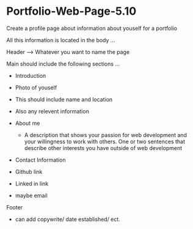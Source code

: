 # Portfolio-Web-Page-5.10

Create a profile page about information about youself for a portfolio 


All this information is located in the body ...


Header --> Whatever you want to name the page

Main should include the following sections ...
- Introduction 
 - Photo of youself
 - This should include name and location
 - Also any relevent information

- About me 
  - A description that shows your passion for web development and your willingness to work with others.
    One or two sentences that describe other interests you have outside of web development
    
- Contact Information
 - Github link
 - Linked in link
 - maybe email

Footer 
- can add copywrite/ date established/ ect.



